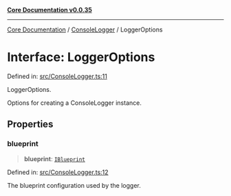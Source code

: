 [**Core Documentation v0.0.35**](../../README.md)

***

[Core Documentation](../../modules.md) / [ConsoleLogger](../README.md) / LoggerOptions

# Interface: LoggerOptions

Defined in: [src/ConsoleLogger.ts:11](https://github.com/stonemjs/core/blob/c9d95b58ccfb8efcaba0bed7bbf19084836cc28d/src/ConsoleLogger.ts#L11)

LoggerOptions.

Options for creating a ConsoleLogger instance.

## Properties

### blueprint

> **blueprint**: [`IBlueprint`](../../definitions/type-aliases/IBlueprint.md)

Defined in: [src/ConsoleLogger.ts:12](https://github.com/stonemjs/core/blob/c9d95b58ccfb8efcaba0bed7bbf19084836cc28d/src/ConsoleLogger.ts#L12)

The blueprint configuration used by the logger.
